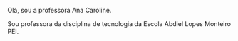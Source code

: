 Olá, sou a professora Ana Caroline. 

Sou professora da disciplina de tecnologia da Escola Abdiel Lopes Monteiro PEI.
